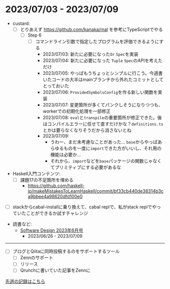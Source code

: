# 2023/07/03 - 2023/07/09

- custard:
    - [ ] とりあえず <https://github.com/kanaka/mal> を参考にTypeScriptでやる
        - [ ] Step 6
            - [ ] コマンドライン引数で指定したプログラムを評価できるようにする
                - 2023/07/03: 新たに必要になった`Or` `Spec`を実装
                - 2023/07/04: 新たに必要になった `Tuple` `Spec`のAPIを考えただけ
                - 2023/07/05: やっぱもうちょっとシンプルに行こう。今週書いたコードの大半はmainブランチから外れたコミットとしてとっておいた
                - 2023/07/06: `ProvidedSymbolsConfig`を作る新しい関数を実装
                - 2023/07/07: 変更箇所が多くてパンクしそうになりつつも、workerでの初期化処理を一部修正
                - 2023/07/08: `eval`と`transpile`の重要箇所が修正できた。後はコンパイルエラーに任せて直すだけかな？`definitions.ts`とかは要らなくなりそうだから消さないとね
                - 2023/07/09:
                    - うわー、まだ未考慮なことがあった... `base`からやっぱあらゆるものを一度に`import`できた方がいいし、それ用の機能は必要か...
                    - それから、`import`などを`base`パッケージの関数じゃなくてプリミティブにする必要があるな
- Haskell入門コンテンツ:
    - [ ] 課題17の不足箇所を埋める
        - <https://github.com/haskell-jp/makeMistakesToLearnHaskell/commit/bf33cb440de38314b3ca9bbee4a98620dfd100e0>
- [ ] stackからcabal-installに乗り換えて、cabal replで、私がstack replでやっていたことができるか試すチャレンジ
- 読書など:
    - [Software Design 2023年6月号](https://gihyo.jp/magazine/SD/archive/2023/202306)
        - 2023/06/26 - 2023/07/09

------

- [ ] ブログとQiitaに同時投稿するのをサポートするツール
    - [ ] Zennのサポート
    - [ ] リリース
    - [ ] Qrunchに書いていた記事をZennに

[先週の記録はこちら](https://github.com/igrep/daily-commits/blob/83673cf11d67ffd551d60738755355ef30579f66/yesterday.md)
